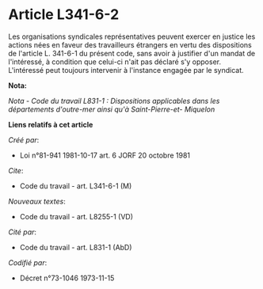 # Article L341-6-2

Les organisations syndicales représentatives peuvent exercer en justice les actions nées en faveur des travailleurs étrangers
en vertu des dispositions de l'article L. 341-6-1 du présent code, sans avoir à justifier d'un mandat de l'intéressé, à
condition que celui-ci n'ait pas déclaré s'y opposer. L'intéressé peut toujours intervenir à l'instance engagée par le
syndicat.

**Nota:**

*Nota - Code du travail L831-1 : Dispositions applicables dans les départements d'outre-mer ainsi qu'à Saint-Pierre-et-
Miquelon*

**Liens relatifs à cet article**

_Créé par_:

  - Loi n°81-941 1981-10-17 art. 6 JORF 20 octobre 1981

_Cite_:

  - Code du travail - art. L341-6-1 (M)

_Nouveaux textes_:

  - Code du travail - art. L8255-1 (VD)

_Cité par_:

  - Code du travail - art. L831-1 (AbD)

_Codifié par_:

  - Décret n°73-1046 1973-11-15
